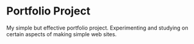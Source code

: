 # Portfolio Project
My simple but effective portfolio project.
Experimenting and studying on certain aspects of making simple web sites.
